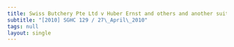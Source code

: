 ```yaml
---
title: Swiss Butchery Pte Ltd v Huber Ernst and others and another suit
subtitle: "[2010] SGHC 129 / 27\_April\_2010"
tags: null
layout: single
---
```


